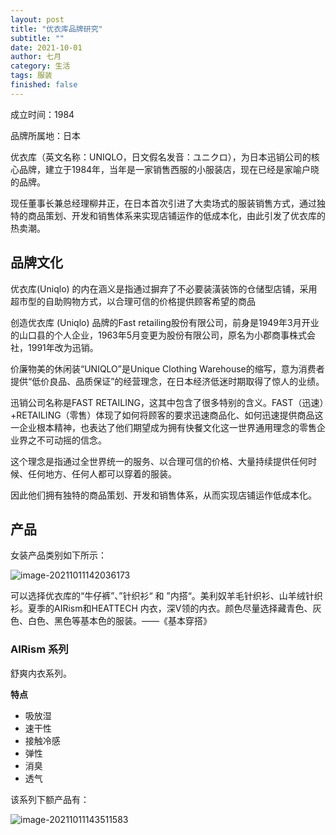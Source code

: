 ```yaml
---
layout: post
title: "优衣库品牌研究"
subtitle: ""
date: 2021-10-01
author: 七月
category: 生活
tags: 服装
finished: false
---
```


成立时间：1984

品牌所属地：日本

优衣库（英文名称：UNIQLO，日文假名发音：ユニクロ），为日本迅销公司的核心品牌，建立于1984年，当年是一家销售西服的小服装店，现在已经是家喻户晓的品牌。

现任董事长兼总经理柳井正，在日本首次引进了大卖场式的服装销售方式，通过独特的商品策划、开发和销售体系来实现店铺运作的低成本化，由此引发了优衣库的热卖潮。

## 品牌文化

优衣库(Uniqlo) 的内在涵义是指通过摒弃了不必要装潢装饰的仓储型店铺，采用超市型的自助购物方式，以合理可信的价格提供顾客希望的商品

创造优衣库 (Uniqlo) 品牌的Fast retailing股份有限公司，前身是1949年3月开业的山口县的个人企业，1963年5月变更为股份有限公司，原名为小郡商事株式会社，1991年改为迅销。

价廉物美的休闲装“UNIQLO”是Unique Clothing Warehouse的缩写，意为消费者提供“低价良品、品质保证”的经营理念，在日本经济低迷时期取得了惊人的业绩。

迅销公司名称是FAST RETAILING，这其中包含了很多特别的含义。FAST（迅速）+RETAILING（零售）体现了如何将顾客的要求迅速商品化、如何迅速提供商品这一企业根本精神，也表达了他们期望成为拥有快餐文化这一世界通用理念的零售企业界之不可动摇的信念。

这个理念是指通过全世界统一的服务、以合理可信的价格、大量持续提供任何时候、任何地方、任何人都可以穿着的服装。

因此他们拥有独特的商品策划、开发和销售体系，从而实现店铺运作低成本化。

## 产品

女装产品类别如下所示：

![image-20211011142036173](/Users/Rosanne/Documents/GitHub/Rosanne-Luo.github.io/img/2021-10-11-UNIQLO/image-20211011142036173.png)

可以选择优衣库的“牛仔裤”、”针织衫“ 和 ”内搭“。美利奴羊毛针织衫、山羊绒针织衫。夏季的AIRism和HEATTECH 内衣，深V领的内衣。颜色尽量选择藏青色、灰色、白色、黑色等基本色的服装。——《基本穿搭》

### AIRism 系列

舒爽内衣系列。

**特点**

* 吸放湿
* 速干性
* 接触冷感
* 弹性
* 消臭
* 透气

该系列下额产品有：

![image-20211011143511583](/Users/Rosanne/Documents/GitHub/Rosanne-Luo.github.io/img/2021-10-11-UNIQLO//image-20211011143511583.png)

